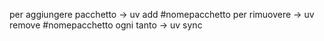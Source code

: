 per aggiungere pacchetto -> uv add #nomepacchetto
per rimuovere -> uv remove #nomepacchetto
ogni tanto -> uv sync
